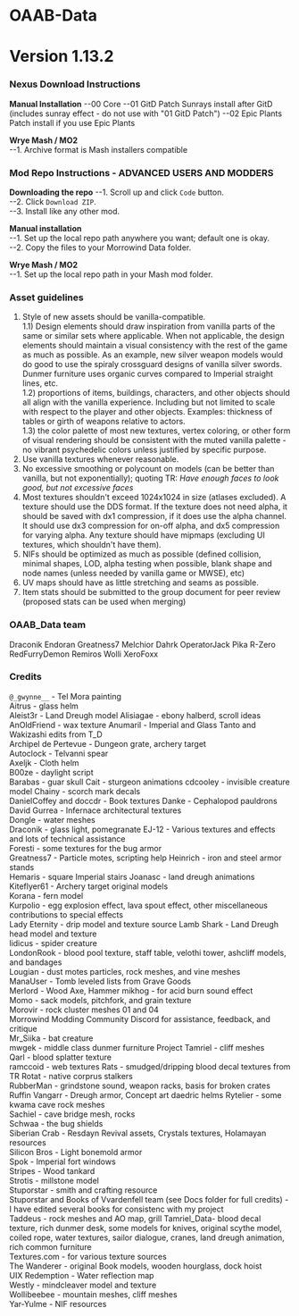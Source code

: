 # OAAB-Data
# Version 1.13.2

### Nexus Download Instructions
**Manual Installation**
--00 Core
--01 GitD Patch Sunrays		install after GitD (includes sunray effect - do not use with "01 GitD Patch")
--02 Epic Plants Patch		install if you use Epic Plants

**Wrye Mash / MO2**  
--1. Archive format is Mash installers compatible

### Mod Repo Instructions - ADVANCED USERS AND MODDERS
**Downloading the repo**
--1. Scroll up and click `Code` button.  
--2. Click `Download ZIP`.  
--3. Install like any other mod.  
  
**Manual installation**  
--1. Set up the local repo path anywhere you want; default one is okay.  
--2. Copy the files to your Morrowind Data folder.  

**Wrye Mash / MO2**  
--1. Set up the local repo path in your Mash mod folder.  

### Asset guidelines
1) Style of new assets should be vanilla-compatible.  
1.1) Design elements should draw inspiration from vanilla parts of the same or similar sets where applicable. When not applicable, the design elements should maintain a visual consistency with the rest of the game as much as possible. As an example, new silver weapon models would do good to use the spiraly crossguard designs of vanilla silver swords. Dunmer furniture uses organic curves compared to Imperial straight lines, etc.  
1.2) proportions of items, buildings, characters, and other objects should all align with the vanilla experience. Including but not limited to scale with respect to the player and other objects. Examples: thickness of tables or girth of weapons relative to actors.  
1.3) the color palette of most new textures, vertex coloring, or other form of visual rendering should be consistent with the muted vanilla palette - no vibrant psychedelic colors unless justified by specific purpose.  
2) Use vanilla textures whenever reasonable.  
3) No excessive smoothing or polycount on models (can be better than vanilla, but not exponentially); quoting TR: *Have enough faces to look good, but not excessive faces*  
4) Most textures shouldn't exceed 1024x1024 in size (atlases excluded). A texture should use the DDS format. If the texture does not need alpha, it should be saved with dx1 compression, if it does use the alpha channel. It should use dx3 compression for on-off alpha, and dx5 compression for varying alpha. Any texture should have mipmaps (excluding UI textures, which shouldn't have them).  
5) NIFs should be optimized as much as possible (defined collision, minimal shapes, LOD, alpha testing when possible, blank shape and node names (unless needed by vanilla game or MWSE), etc)  
6) UV maps should have as little stretching and seams as possible.  
7) Item stats should be submitted to the group document for peer review (proposed stats can be used when merging)  

  
### OAAB_Data team
Draconik
Endoran
Greatness7
Melchior Dahrk
OperatorJack
Pika
R-Zero
RedFurryDemon 
Remiros
Wolli
XeroFoxx

  
### Credits
`@_gwynne__` - Tel Mora painting  
Aitrus - glass helm  
Aleist3r - Land Dreugh model
Alisiagae - ebony halberd, scroll ideas
AnOldFriend - wax texture
Anumaril - Imperial and Glass Tanto and Wakizashi edits from T_D  
Archipel de Pertevue - Dungeon grate, archery target  
Autoclock - Telvanni spear  
Axeljk - Cloth helm  
B00ze - daylight script  
Barabas - guar skull
Cait - sturgeon animations
cdcooley - invisible creature model
Chainy - scorch mark decals  
DanielCoffey and doccdr - Book textures
Danke - Cephalopod pauldrons  
David Gurrea - Infernace architectural textures  
Dongle - water meshes  
Draconik - glass light, pomegranate
EJ-12 - Various textures and effects and lots of technical assistance  
Foresti - some textures for the bug armor  
Greatness7 - Particle motes, scripting help
Heinrich - iron and steel armor stands  
Hemaris - square Imperial stairs
Joanasc - land dreugh animations
Kiteflyer61 - Archery target original models  
Korana - fern model  
Kurpolio - egg explosion effect, lava spout effect, other miscellaneous contributions to special effects  
Lady Eternity - drip model and texture source
Lamb Shark - Land Dreugh head model and texture  
lidicus - spider creature  
LondonRook - blood pool texture, staff table, velothi tower, ashcliff models, and bandages  
Lougian - dust motes particles, rock meshes, and vine meshes  
ManaUser - Tomb leveled lists from Grave Goods  
Merlord - Wood Axe, Hammer
mikhog - for acid burn sound effect  
Momo - sack models, pitchfork, and grain texture  
Morovir - rock cluster meshes 01 and 04  
Morrowind Modding Community Discord for assistance, feedback, and critique  
Mr_Siika - bat creature  
mwgek - middle class dunmer furniture
Project Tamriel - cliff meshes  
Qarl - blood splatter texture  
ramccoid - web textures
Rats - smudged/dripping blood decal textures from TR 
Rotat - native corprus stalkers  
RubberMan - grindstone sound, weapon racks, basis for broken crates
Ruffin Vangarr - Dreugh armor, Concept art daedric helms
Rytelier - some kwama cave rock meshes  
Sachiel - cave bridge mesh, rocks  
Schwaa - the bug shields  
Siberian Crab - Resdayn Revival assets, Crystals textures, Holamayan resources  
Silicon Bros - Light bonemold armor  
Spok - Imperial fort windows  
Stripes - Wood tankard  
Strotis - millstone model  
Stuporstar - smith and crafting resource  
Stuporstar and Books of Vvardenfell team (see Docs folder for full credits) - I have edited several books for consistenc with my project  
Taddeus - rock meshes and AO map, grill
Tamriel_Data- blood decal texture, rich dunmer desk, some models for knives, original scythe model, coiled rope, water textures, sailor dialogue, cranes, land dreugh animation, rich common furniture  
Textures.com - for various texture sources  
The Wanderer - original Book models, wooden hourglass, dock hoist  
UIX Redemption - Water reflection map  
Westly - mindcleaver model and texture  
Wollibeebee - mountain meshes, cliff meshes  
Yar-Yulme - NIF resources  
